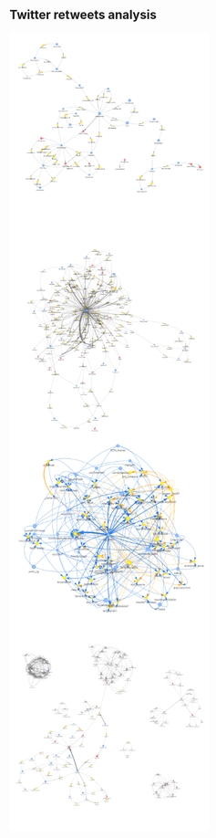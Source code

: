 ## Twitter retweets analysis

<img src="images/ChinaSpyBalloon.png" alt="china" align="left" width="350" height="350"> 
<img src="images/Eurovision.png" alt="eurovision" align="left" width="350" height="350">
<img src="images/NursesStrike.png" alt="nurses" align="left" width="350" height="350"> 
<img src="images/SixNations.png" alt="sixnations" align="left" width="350" height="350"> 
